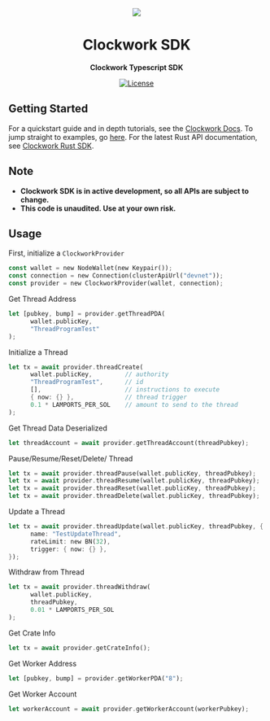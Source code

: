 <p align="center">
  <img src=https://imgur.com/IpOp9W3.jpg>
</p>

<h1 align="center">Clockwork SDK</h1>
<p align="center"><strong>Clockwork Typescript SDK</strong></p>

<div align="center">

  <a href="https://opensource.org/licenses/MIT">![License](https://img.shields.io/badge/License-MIT-yellow.svg)</a>  

</div>

## Getting Started

For a quickstart guide and in depth tutorials, see the [Clockwork Docs](https://docs.clockwork.xyz/about/readme).
To jump straight to examples, go [here](https://github.com/clockwork-xyz/sdk/tree/main/tests). For the latest Rust API documentation, see [Clockwork Rust SDK](https://docs.rs/clockwork-sdk/latest/clockwork_sdk/).

## Note

- **Clockwork SDK is in active development, so all APIs are subject to change.**
- **This code is unaudited. Use at your own risk.**

## Usage

First, initialize a `ClockworkProvider`

```rust
const wallet = new NodeWallet(new Keypair());
const connection = new Connection(clusterApiUrl("devnet"));
const provider = new ClockworkProvider(wallet, connection);
```

Get Thread Address

```rust
let [pubkey, bump] = provider.getThreadPDA(
      wallet.publicKey,
      "ThreadProgramTest"
);
```

Initialize a Thread

```rust
let tx = await provider.threadCreate(
      wallet.publicKey,         // authority
      "ThreadProgramTest",      // id
      [],                       // instructions to execute
      { now: {} },              // thread trigger
      0.1 * LAMPORTS_PER_SOL    // amount to send to the thread
);
```

Get Thread Data Deserialized

```rust
let threadAccount = await provider.getThreadAccount(threadPubkey);
```

Pause/Resume/Reset/Delete/ Thread

```rust
let tx = await provider.threadPause(wallet.publicKey, threadPubkey);
let tx = await provider.threadResume(wallet.publicKey, threadPubkey);
let tx = await provider.threadReset(wallet.publicKey, threadPubkey);
let tx = await provider.threadDelete(wallet.publicKey, threadPubkey);
```

Update a Thread

```rust
let tx = await provider.threadUpdate(wallet.publicKey, threadPubkey, {
      name: "TestUpdateThread",
      rateLimit: new BN(32),
      trigger: { now: {} },
});
```

Withdraw from Thread

```rust
let tx = await provider.threadWithdraw(
      wallet.publicKey,
      threadPubkey,
      0.01 * LAMPORTS_PER_SOL
);
```

Get Crate Info

```rust
let tx = await provider.getCrateInfo();
```

Get Worker Address

```rust
let [pubkey, bump] = provider.getWorkerPDA("8");
```

Get Worker Account

```rust
let workerAccount = await provider.getWorkerAccount(workerPubkey);
```


